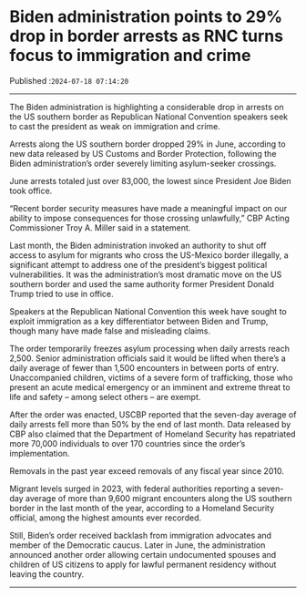 # Biden administration points to 29% drop in border arrests as RNC turns focus to immigration and crime

Published :`2024-07-18 07:14:20`

---

The Biden administration is highlighting a considerable drop in arrests on the US southern border as Republican National Convention speakers seek to cast the president as weak on immigration and crime.

Arrests along the US southern border dropped 29% in June, according to new data released by US Customs and Border Protection, following the Biden administration’s order severely limiting asylum-seeker crossings.

June arrests totaled just over 83,000, the lowest since President Joe Biden took office.

“Recent border security measures have made a meaningful impact on our ability to impose consequences for those crossing unlawfully,” CBP Acting Commissioner Troy A. Miller said in a statement.

Last month, the Biden administration invoked an authority to shut off access to asylum for migrants who cross the US-Mexico border illegally, a significant attempt to address one of the president’s biggest political vulnerabilities. It was the administration’s most dramatic move on the US southern border and used the same authority former President Donald Trump tried to use in office.

Speakers at the Republican National Convention this week have sought to exploit immigration as a key differentiator between Biden and Trump, though many have made false and misleading claims.

The order temporarily freezes asylum processing when daily arrests reach 2,500. Senior administration officials said it would be lifted when there’s a daily average of fewer than 1,500 encounters in between ports of entry. Unaccompanied children, victims of a severe form of trafficking, those who present an acute medical emergency or an imminent and extreme threat to life and safety – among select others – are exempt.

After the order was enacted, USCBP reported that the seven-day average of daily arrests fell more than 50% by the end of last month. Data released by CBP also claimed that the Department of Homeland Security has repatriated more 70,000 individuals to over 170 countries since the order’s implementation.

Removals in the past year exceed removals of any fiscal year since 2010.

Migrant levels surged in 2023, with federal authorities reporting a seven-day average of more than 9,600 migrant encounters along the US southern border in the last month of the year, according to a Homeland Security official, among the highest amounts ever recorded.

Still, Biden’s order received backlash from immigration advocates and member of the Democratic caucus. Later in June, the administration announced another order allowing certain undocumented spouses and children of US citizens to apply for lawful permanent residency without leaving the country.

---

